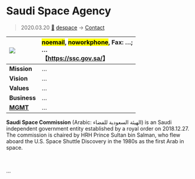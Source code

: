 # Saudi Space Agency
> 2020.03.20 [🚀](../../index/index.md) [despace](../index.md) → [Contact](../contact.md)

|[![](../f/contact/s/ssa_logo1_thumb.webp)](../f/contact/s/ssa_logo1.png)|<mark>noemail</mark>, <mark>noworkphone</mark>, Fax: …;<br> *…*<br> 【<https://ssc.gov.sa/>】|
|:--|:--|
|**Mission**|…|
|**Vision**|…|
|**Values**|…|
|**Business**|…|
|**[MGMT](../mgmt.md)**|…|

**Saudi Space Commission** (Arabic: الهيئة السعودية للفضاء) is an Saudi independent government entity established by a royal order on 2018.12.27. The commission is chaired by HRH Prince Sultan bin Salman, who flew aboard the U.S. Space Shuttle Discovery in the 1980s as the first Arab in space.


<p style="page-break-after:always"> </p>

…

